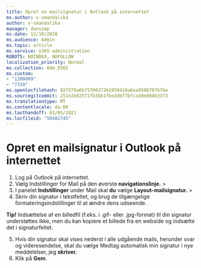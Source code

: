 ```yaml
---
title: Opret en mailsignatur i Outlook på internettet
ms.author: v-smandalika
author: v-smandalika
manager: dansimp
ms.date: 12/18/2020
ms.audience: Admin
ms.topic: article
ms.service: o365-administration
ROBOTS: NOINDEX, NOFOLLOW
localization_priority: Normal
ms.collection: Adm_O365
ms.custom:
- "1200009"
- "7310"
ms.openlocfilehash: 02f579a6b7570037261959419a6ea9586707b76e
ms.sourcegitcommit: 251e2e82571fb3bb1fbe3dbf7bfca30e004b3373
ms.translationtype: MT
ms.contentlocale: da-DK
ms.lasthandoff: 03/05/2021
ms.locfileid: "50481745"
---
```

# <a name="create-an-email-signature-in-outlook-on-the-web"></a>Opret en mailsignatur i Outlook på internettet

1. Log på Outlook på internettet.
2. Vælg Indstillinger for Mail på den øverste **navigationslinje.**  >  
3. I panelet **Indstillinger** under Mail skal **du** vælge **Layout-mailsignatur.**  >  
4. Skriv din signatur i tekstfeltet, og brug de tilgængelige formateringsindstillinger til at ændre dens udseende.

**Tip!** Indsættelse af en billedfil (f.eks. i .gif- eller .jpg-format) til din signatur understøttes ikke, men du kan kopiere et billede fra en webside og indsætte det i signaturfeltet.

5. Hvis din signatur skal vises nederst i alle udgående mails, herunder svar og videresendelse, skal du vælge Medtag automatisk min signatur i nye meddelelser, jeg **skriver.**
6. Klik på **Gem**.

